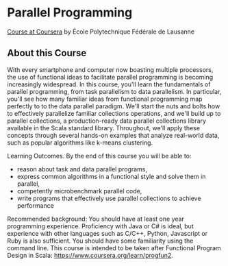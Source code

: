 # Parallel Programming

[Course at Coursera](https://www.coursera.org/learn/parprog1/home/welcome) by École Polytechnique Fédérale de Lausanne

## About this Course

With every smartphone and computer now boasting multiple processors, the use of functional ideas to facilitate parallel programming is becoming increasingly widespread. In this course, you'll learn the fundamentals of parallel programming, from task parallelism to data parallelism. In particular, you'll see how many familiar ideas from functional programming map perfectly to to the data parallel paradigm. We'll start the nuts and bolts how to effectively parallelize familiar collections operations, and we'll build up to parallel collections, a production-ready data parallel collections library available in the Scala standard library. Throughout, we'll apply these concepts through several hands-on examples that analyze real-world data, such as popular algorithms like k-means clustering.

Learning Outcomes. By the end of this course you will be able to:

- reason about task and data parallel programs,
- express common algorithms in a functional style and solve them in parallel,
- competently microbenchmark parallel code,
- write programs that effectively use parallel collections to achieve performance

Recommended background: You should have at least one year programming experience. Proficiency with Java or C# is ideal, but experience with other languages such as C/C++, Python, Javascript or Ruby is also sufficient. You should have some familiarity using the command line. This course is intended to be taken after Functional Program Design in Scala: https://www.coursera.org/learn/progfun2.